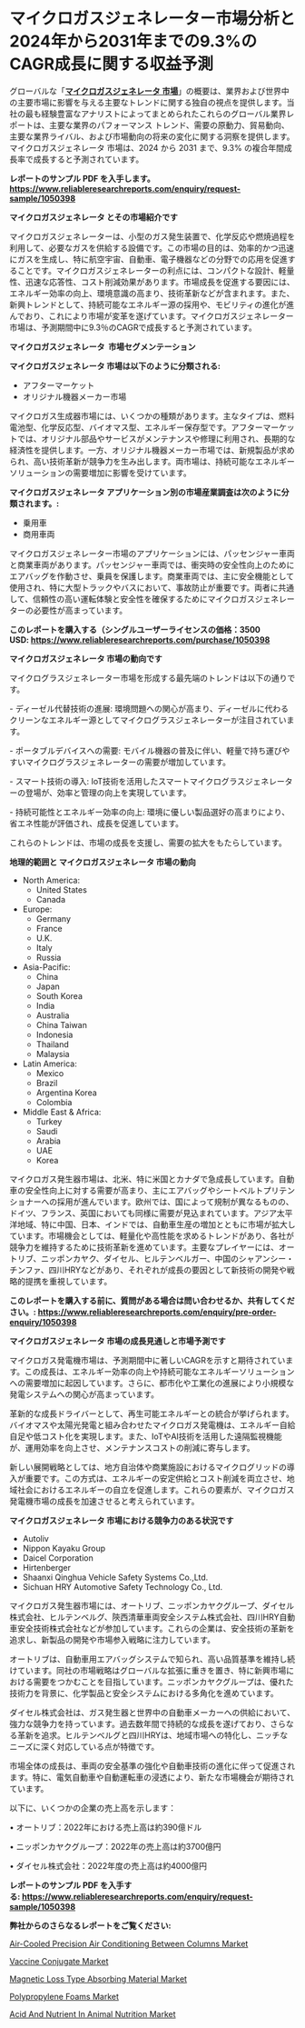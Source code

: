 <p><h1>マイクロガスジェネレーター市場分析と2024年から2031年までの9.3%のCAGR成長に関する収益予測</h1></p><p>グローバルな「<a href="https://www.reliableresearchreports.com/micro-gas-generator-r1050398?utm_campaign=107&utm_medium=6&utm_source=Github&utm_content=ia&utm_term=07122024&utm_id=micro-gas-generator"><strong>マイクロガスジェネレータ 市場</strong></a>」の概要は、業界および世界中の主要市場に影響を与える主要なトレンドに関する独自の視点を提供します。当社の最も経験豊富なアナリストによってまとめられたこれらのグローバル業界レポートは、主要な業界のパフォーマンス トレンド、需要の原動力、貿易動向、主要な業界ライバル、および市場動向の将来の変化に関する洞察を提供します。マイクロガスジェネレータ 市場は、2024 から 2031 まで、9.3% の複合年間成長率で成長すると予測されています。</p>
<p><strong>レポートのサンプル PDF を入手します。</strong><strong><a href="https://www.reliableresearchreports.com/enquiry/request-sample/1050398?utm_campaign=107&utm_medium=6&utm_source=Github&utm_content=ia&utm_term=07122024&utm_id=micro-gas-generator">https://www.reliableresearchreports.com/enquiry/request-sample/1050398</a></strong></p>
<p><strong>マイクロガスジェネレータ とその市場紹介です</strong></p>
<p><p>マイクロガスジェネレーターは、小型のガス発生装置で、化学反応や燃焼過程を利用して、必要なガスを供給する設備です。この市場の目的は、効率的かつ迅速にガスを生成し、特に航空宇宙、自動車、電子機器などの分野での応用を促進することです。マイクロガスジェネレーターの利点には、コンパクトな設計、軽量性、迅速な応答性、コスト削減効果があります。市場成長を促進する要因には、エネルギー効率の向上、環境意識の高まり、技術革新などが含まれます。また、新興トレンドとして、持続可能なエネルギー源の採用や、モビリティの進化が進んでおり、これにより市場が変革を遂げています。マイクロガスジェネレーター市場は、予測期間中に9.3％のCAGRで成長すると予測されています。</p><strong><a href="|AUTHORITHY_DOMAIN_URL|?utm_campaign=107&utm_medium=6&utm_source=Github&utm_content=ia&utm_term=07122024&utm_id=micro-gas-generator"></a></strong></p>
<p><strong>マイクロガスジェネレータ&nbsp;</strong><strong>&nbsp;市場セグメンテーション</strong></p>
<p><strong>マイクロガスジェネレータ 市場は以下のように分類される:</strong>&nbsp;</p>
<p><ul><li>アフターマーケット</li><li>オリジナル機器メーカー市場</li></ul></p>
<p><p>マイクロガス生成器市場には、いくつかの種類があります。主なタイプは、燃料電池型、化学反応型、バイオマス型、エネルギー保存型です。アフターマーケットでは、オリジナル部品やサービスがメンテナンスや修理に利用され、長期的な経済性を提供します。一方、オリジナル機器メーカー市場では、新規製品が求められ、高い技術革新が競争力を生み出します。両市場は、持続可能なエネルギーソリューションの需要増加に影響を受けています。</p></p>
<p><strong> マイクロガスジェネレータ アプリケーション別の市場産業調査は次のように分類されます。:</strong></p>
<p><ul><li>乗用車</li><li>商用車両</li></ul></p>
<p><p>マイクロガスジェネレーター市場のアプリケーションには、パッセンジャー車両と商業車両があります。パッセンジャー車両では、衝突時の安全性向上のためにエアバッグを作動させ、乗員を保護します。商業車両では、主に安全機能として使用され、特に大型トラックやバスにおいて、事故防止が重要です。両者に共通して、信頼性の高い運転体験と安全性を確保するためにマイクロガスジェネレーターの必要性が高まっています。</p></p>
<p><strong>このレポートを購入する（シングルユーザーライセンスの価格：3500 USD:</strong><strong>&nbsp;<a href="https://www.reliableresearchreports.com/purchase/1050398?utm_campaign=107&utm_medium=6&utm_source=Github&utm_content=ia&utm_term=07122024&utm_id=micro-gas-generator">https://www.reliableresearchreports.com/purchase/1050398</a></strong></p>
<p><strong>マイクロガスジェネレータ 市場の動向です</strong></p>
<p><p>マイクログラスジェネレーター市場を形成する最先端のトレンドは以下の通りです。</p><p>- ディーゼル代替技術の進展: 環境問題への関心が高まり、ディーゼルに代わるクリーンなエネルギー源としてマイクログラスジェネレーターが注目されています。</p><p>- ポータブルデバイスへの需要: モバイル機器の普及に伴い、軽量で持ち運びやすいマイクログラスジェネレーターの需要が増加しています。</p><p>- スマート技術の導入: IoT技術を活用したスマートマイクログラスジェネレーターの登場が、効率と管理の向上を実現しています。</p><p>- 持続可能性とエネルギー効率の向上: 環境に優しい製品選好の高まりにより、省エネ性能が評価され、成長を促進しています。</p><p>これらのトレンドは、市場の成長を支援し、需要の拡大をもたらしています。</p></p>
<p><strong>地理的範囲と マイクロガスジェネレータ 市場の動向</strong></p>
<p><ul>
    <li>
        North America:
        <ul>
            <li>United States</li>
            <li>Canada</li>
        </ul>
    </li>
    <li>
        Europe:
        <ul>
            <li>Germany</li>
            <li>France</li>
            <li>U.K.</li>
            <li>Italy</li>
            <li>Russia</li>
        </ul>
    </li>
    <li>
        Asia-Pacific:
        <ul>
            <li>China</li>
            <li>Japan</li>
            <li>South Korea</li>
            <li>India</li>
            <li>Australia</li>
            <li>China Taiwan</li>
            <li>Indonesia</li>
            <li>Thailand</li>
            <li>Malaysia</li>
        </ul>
    </li>
    <li>
        Latin America:
        <ul>
            <li>Mexico</li>
            <li>Brazil</li>
            <li>Argentina Korea</li>
            <li>Colombia</li>
        </ul>
    </li>
    <li>
        Middle East & Africa:
        <ul>
            <li>Turkey</li>
            <li>Saudi</li>
            <li>Arabia</li>
            <li>UAE</li>
            <li>Korea</li>
        </ul>
    </li>
    </ul></p>
<p><p>マイクロガス発生器市場は、北米、特に米国とカナダで急成長しています。自動車の安全性向上に対する需要が高まり、主にエアバッグやシートベルトプリテンショナーへの採用が進んでいます。欧州では、国によって規制が異なるものの、ドイツ、フランス、英国においても同様に需要が見込まれています。アジア太平洋地域、特に中国、日本、インドでは、自動車生産の増加とともに市場が拡大しています。市場機会としては、軽量化や高性能を求めるトレンドがあり、各社が競争力を維持するために技術革新を進めています。主要なプレイヤーには、オートリブ、ニッポンカヤク、ダイセル、ヒルテンベルガー、中国のシャアンシー・チンファ、四川HRYなどがあり、それぞれが成長の要因として新技術の開発や戦略的提携を重視しています。</p></p>
<p><strong>このレポートを購入する前に、質問がある場合は問い合わせるか、共有してください。:&nbsp;<a href="https://www.reliableresearchreports.com/enquiry/pre-order-enquiry/1050398?utm_campaign=107&utm_medium=6&utm_source=Github&utm_content=ia&utm_term=07122024&utm_id=micro-gas-generator">https://www.reliableresearchreports.com/enquiry/pre-order-enquiry/1050398</a></strong></p>
<p><strong>マイクロガスジェネレータ 市場の成長見通しと市場予測です</strong></p>
<p><p>マイクロガス発電機市場は、予測期間中に著しいCAGRを示すと期待されています。この成長は、エネルギー効率の向上や持続可能なエネルギーソリューションへの需要増加に起因しています。さらに、都市化や工業化の進展により小規模な発電システムへの関心が高まっています。</p><p>革新的な成長ドライバーとして、再生可能エネルギーとの統合が挙げられます。バイオマスや太陽光発電と組み合わせたマイクロガス発電機は、エネルギー自給自足や低コスト化を実現します。また、IoTやAI技術を活用した遠隔監視機能が、運用効率を向上させ、メンテナンスコストの削減に寄与します。</p><p>新しい展開戦略としては、地方自治体や商業施設におけるマイクログリッドの導入が重要です。この方式は、エネルギーの安定供給とコスト削減を両立させ、地域社会におけるエネルギーの自立を促進します。これらの要素が、マイクロガス発電機市場の成長を加速させると考えられています。</p></p>
<p><strong>マイクロガスジェネレータ 市場における競争力のある状況です</strong></p>
<p><ul><li>Autoliv</li><li>Nippon Kayaku Group</li><li>Daicel Corporation</li><li>Hirtenberger</li><li>Shaanxi Qinghua Vehicle Safety Systems Co.,Ltd.</li><li>Sichuan HRY Automotive Safety Technology Co., Ltd.</li></ul></p>
<p><p>マイクロガス発生器市場には、オートリブ、ニッポンカヤクグループ、ダイセル株式会社、ヒルテンベルグ、陝西清華車両安全システム株式会社、四川HRY自動車安全技術株式会社などが参加しています。これらの企業は、安全技術の革新を追求し、新製品の開発や市場参入戦略に注力しています。</p><p>オートリブは、自動車用エアバッグシステムで知られ、高い品質基準を維持し続けています。同社の市場戦略はグローバルな拡張に重きを置き、特に新興市場における需要をつかむことを目指しています。ニッポンカヤクグループは、優れた技術力を背景に、化学製品と安全システムにおける多角化を進めています。</p><p>ダイセル株式会社は、ガス発生器と世界中の自動車メーカーへの供給において、強力な競争力を持っています。過去数年間で持続的な成長を遂げており、さらなる革新を追求。ヒルテンベルグと四川HRYは、地域市場への特化し、ニッチなニーズに深く対応している点が特徴です。</p><p>市場全体の成長は、車両の安全基準の強化や自動車技術の進化に伴って促進されます。特に、電気自動車や自動運転車の浸透により、新たな市場機会が期待されています。</p><p>以下に、いくつかの企業の売上高を示します：</p><p>• オートリブ：2022年における売上高は約390億ドル</p><p>• ニッポンカヤクグループ：2022年の売上高は約3700億円</p><p>• ダイセル株式会社：2022年度の売上高は約4000億円</p></p>
<p><strong>レポートのサンプル PDF を入手する:&nbsp;<a href="https://www.reliableresearchreports.com/enquiry/request-sample/1050398?utm_campaign=107&utm_medium=6&utm_source=Github&utm_content=ia&utm_term=07122024&utm_id=micro-gas-generator">https://www.reliableresearchreports.com/enquiry/request-sample/1050398</a></strong></p>
<p></p>
<p><strong>弊社からのさらなるレポートをご覧ください:</strong></p>
<p><p><a href="https://issuu.com/reportprime-2/docs/air-cooled-precision-air-conditioning-between-colu?utm_campaign=107&utm_medium=6&utm_source=Github&utm_content=ia&utm_term=07122024&utm_id=micro-gas-generator">Air-Cooled Precision Air Conditioning Between Columns Market</a></p><p><a href="https://www.linkedin.com/pulse/the-sympatico-insight-9odme?utm_campaign=107&utm_medium=6&utm_source=Github&utm_content=ia&utm_term=07122024&utm_id=micro-gas-generator">Vaccine Conjugate Market</a></p><p><a href="https://issuu.com/reportprime-2/docs/magnetic-loss-type-absorbing-material-market-size-?utm_campaign=107&utm_medium=6&utm_source=Github&utm_content=ia&utm_term=07122024&utm_id=micro-gas-generator">Magnetic Loss Type Absorbing Material Market</a></p><p><a href="https://github.com/arionmp/Market-Research-Report-List-5/blob/main/polypropylene-foams-market.md?utm_campaign=107&utm_medium=6&utm_source=Github&utm_content=ia&utm_term=07122024&utm_id=micro-gas-generator">Polypropylene Foams Market</a></p><p><a href="https://github.com/dmitriyvo6rog/Market-Research-Report-List-1/blob/main/acid-and-nutrient-in-animal-nutrition-market.md?utm_campaign=107&utm_medium=6&utm_source=Github&utm_content=ia&utm_term=07122024&utm_id=micro-gas-generator">Acid And Nutrient In Animal Nutrition Market</a></p></p>